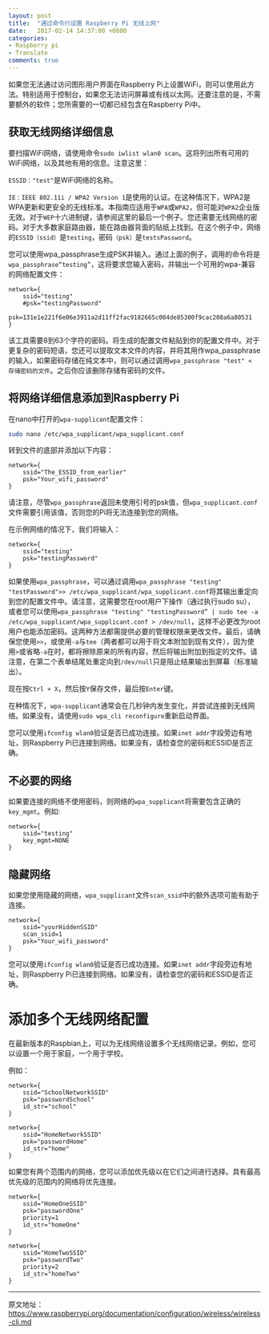 ```yaml
---
layout: post
title:  "通过命令行设置 Raspberry Pi 无线上网"
date:   2017-02-14 14:37:00 +0800
categories:
- Raspberry pi
- Translate
comments: true
---
```

如果您无法通过访问图形用户界面在Raspberry Pi上设置WiFi，则可以使用此方法。特别适用于控制台，如果您无法访问屏幕或有线以太网。还要注意的是，不需要额外的软件；您所需要的一切都已经包含在Raspberry Pi中。

## 获取无线网络详细信息

要扫描WiFi网络，请使用命令`sudo iwlist wlan0 scan`。这将列出所有可用的WiFi网络，以及其他有用的信息。注意这里：

`ESSID："test"`是WiFi网络的名称。

`IE：IEEE 802.11i / WPA2 Version 1`是使用的认证。在这种情况下，WPA2是WPA更新和更安全的无线标准。本指南应适用于`WPA`或`WPA2`，但可能对`WPA2`企业版无效。对于`WEP`十六进制键，请参阅这里的最后一个例子。您还需要无线网络的密码。对于大多数家庭路由器，能在路由器背面的贴纸上找到。在这个例子中，网络的`ESSID（ssid）`是`testing`，密码`（psk）`是`testsPassword`。

您可以使用wpa_passphrase生成PSK并输入。通过上面的例子，调用的命令将是 `wpa_passphrase“testing”`，这将要求您输入密码，并输出一个可用的wpa-兼容的网络配置文件：

```text
network={
    ssid="testing"
    #psk="testingPassword"
    psk=131e1e221f6e06e3911a2d11ff2fac9182665c004de85300f9cac208a6a80531
}
```

该工具需要8到63个字符的密码。将生成的配置文件粘贴到你的配置文件中。对于更复杂的密码短语，您还可以提取文本文件的内容，并将其用作wpa_passphrase的输入，如果密码存储在纯文本中，则可以通过调用`wpa_passphrase "test" < 存储密码的文件`。之后你应该删除存储有密码的文件。

## 将网络详细信息添加到Raspberry Pi

在nano中打开的`wpa-supplicant`配置文件：

```bash
sudo nano /etc/wpa_supplicant/wpa_supplicant.conf
```

转到文件的底部并添加以下内容：

```text
network={
    ssid="The_ESSID_from_earlier"
    psk="Your_wifi_password"
}
```

请注意，尽管`wpa_passphrase`返回未使用引号的psk值，但`wpa_supplicant.conf`文件需要引用该值，否则您的Pi将无法连接到您的网络。

在示例网络的情况下，我们将输入：

```text
network={
    ssid="testing"
    psk="testingPassword"
}
```

如果使用`wpa_passphrase`，可以通过调用`wpa_passphrase "testing" "testPassword">> /etc/wpa_supplicant/wpa_supplicant.conf`将其输出重定向到您的配置文件中。请注意，这需要您在root用户下操作（通过执行sudo su），或者您可以使用`wpa_passphrase "testing" "testingPassword” | sudo tee -a /etc/wpa_supplicant/wpa_supplicant.conf > /dev/null`，这样不必更改为root用户也能添加密码。这两种方法都需提供必要的管理权限来更改文件。最后，请确保您使用`>>`，或使用`-a`与`tee`（两者都可以用于将文本附加到现有文件），因为使用`>`或省略`-a`在时，都将擦除原来的所有内容，然后将输出附加到指定的文件。请注意，在第二个表单结尾处重定向到`/dev/null`只是阻止结果输出到屏幕（标准输出）。

现在按`Ctrl + X`，然后按`Y`保存文件，最后按`Enter`键。

在种情况下，`wpa-supplicant`通常会在几秒钟内发生变化，并尝试连接到无线网络。如果没有，请使用`sudo wpa_cli reconfigure`重新启动界面。

您可以使用`ifconfig wlan0`验证是否已成功连接。如果`inet addr`字段旁边有地址，则Raspberry Pi已连接到网络。如果没有，请检查您的密码和ESSID是否正确。

## 不必要的网络

如果要连接的网络不使用密码，则网络的`wpa_supplicant`将需要包含正确的`key_mgmt`。例如:

```text
network={
    ssid="testing"
    key_mgmt=NONE
}
```

## 隐藏网络

如果您使用隐藏的网络，`wpa_supplicant`文件`scan_ssid`中的额外选项可能有助于连接。

```text
network={
    ssid="yourHiddenSSID"
    scan_ssid=1
    psk="Your_wifi_password"
}
```

您可以使用`ifconfig wlan0`验证是否已成功连接。如果`inet addr`字段旁边有地址，则Raspberry Pi已连接到网络。如果没有，请检查您的密码和ESSID是否正确。

# 添加多个无线网络配置

在最新版本的Raspbian上，可以为无线网络设置多个无线网络记录。例如，您可以设置一个用于家庭，一个用于学校。

例如：

```text
network={
    ssid="SchoolNetworkSSID"
    psk="passwordSchool"
    id_str="school"
}

network={
    ssid="HomeNetworkSSID"
    psk="passwordHome"
    id_str="home"
}
```

如果您有两个范围内的网络，您可以添加优先级以在它们之间进行选择。具有最高优先级的范围内的网络将优先连接。

```text
network={
    ssid="HomeOneSSID"
    psk="passwordOne"
    priority=1
    id_str="homeOne"
}

network={
    ssid="HomeTwoSSID"
    psk="passwordTwo"
    priority=2
    id_str="homeTwo"
}
```

---
原文地址：https://www.raspberrypi.org/documentation/configuration/wireless/wireless-cli.md